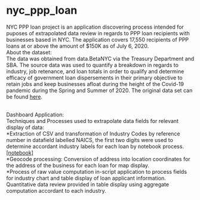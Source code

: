 # nyc_ppp_loan

NYC PPP loan project is an application discovering process intended for puposes of extrapolated data review in regards to PPP loan recipients with businesses based in NYC. The application covers 17,550 recipients of PPP loans at or above the amount of $150K as of July 6, 2020.
<br>
About the dataset:<br>
The data was obtained from data.BetaNYC via the Treasury Department and SBA. The source data was used to quantify a breakdown in regards to industry, job retenance, and loan totals in order to qualify and determine efficacy of government loan dispersements in their primary objective to retain jobs and keep businesses afloat during the height of the Covid-19 pandemic during the Spring and Summer of 2020. The original data set can be found <a href="https://data.beta.nyc/dataset/0907b947-a082-46ac-b9f8-d6ef81acae81/resource/84df2d7a-9cf5-49c8-95dd-e300b3bc6b62/download/nycppprecipients.csv">here</a>.

<br>
Dashboard Application:<br>
Techniques and Processes used to extrapolate data fields for relevant display of data:<br>
*Extraction of CSV and transformation of Industry Codes by reference number in datafield labelled NAICS, the first two digits were used to determine accordant industry labels for each loan by notebook process. <a href="https://github.com/cspence001/nyc_ppp_loan/blob/main/project_docs/jupyter/nycppprecipients_ind_grouped.ipynb">[notebook]</a><br> 
*Geocode processing: Conversion of address into location coordinates for the address of the business for each loan for map display. <br>
*Process of raw value computation in-script application to process fields for industry chart and table display of loan applicant information. Quantitative data review provided in table display using aggregate computation accordant to each industry. <br>
